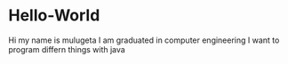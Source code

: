# Hello-World
Hi my name is mulugeta
I am graduated in computer engineering I want to program differn things with java

